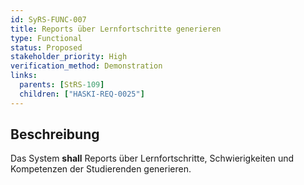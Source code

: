 ```yaml
---
id: SyRS-FUNC-007
title: Reports über Lernfortschritte generieren
type: Functional
status: Proposed
stakeholder_priority: High
verification_method: Demonstration
links:
  parents: [StRS-109]
  children: ["HASKI-REQ-0025"]
---
```


## Beschreibung
Das System **shall** Reports über Lernfortschritte, Schwierigkeiten und Kompetenzen der Studierenden generieren.
